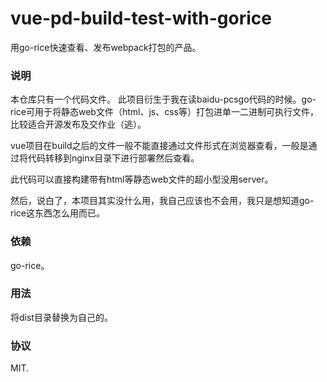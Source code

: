 # vue-pd-build-test-with-gorice
用go-rice快速查看、发布webpack打包的产品。

### 说明
本仓库只有一个代码文件。
此项目衍生于我在读baidu-pcsgo代码的时候。go-rice可用于将静态web文件（html、js、css等）打包进单一二进制可执行文件，比较适合开源发布及交作业（逃）。

vue项目在build之后的文件一般不能直接通过文件形式在浏览器查看，一般是通过将代码转移到nginx目录下进行部署然后查看。

此代码可以直接构建带有html等静态web文件的超小型没用server。

然后，说白了，本项目其实没什么用，我自己应该也不会用，我只是想知道go-rice这东西怎么用而已。

### 依赖
go-rice。

### 用法
将dist目录替换为自己的。

### 协议
MIT.